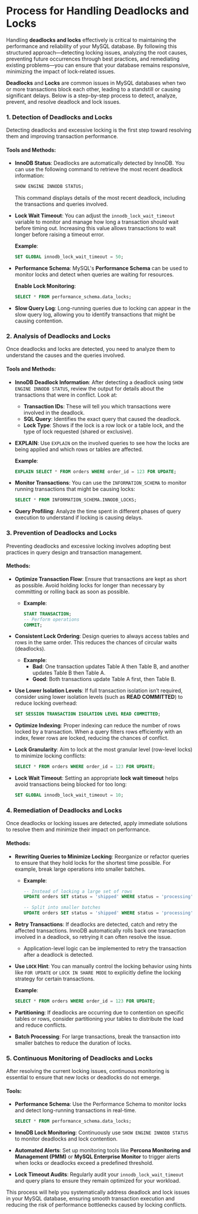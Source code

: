 # **Process for Handling Deadlocks and Locks**

Handling **deadlocks and locks** effectively is critical to maintaining the performance and reliability of your MySQL database. By following this structured approach—detecting locking issues, analyzing the root causes, preventing future occurrences through best practices, and remediating existing problems—you can ensure that your database remains responsive, minimizing the impact of lock-related issues.

**Deadlocks** and **Locks** are common issues in MySQL databases when two or more transactions block each other, leading to a standstill or causing significant delays. Below is a step-by-step process to detect, analyze, prevent, and resolve deadlock and lock issues.


### 1. **Detection of Deadlocks and Locks**

Detecting deadlocks and excessive locking is the first step toward resolving them and improving transaction performance.

#### Tools and Methods:
- **InnoDB Status**: Deadlocks are automatically detected by InnoDB. You can use the following command to retrieve the most recent deadlock information:

  ```sql
  SHOW ENGINE INNODB STATUS;
  ```

  This command displays details of the most recent deadlock, including the transactions and queries involved.

- **Lock Wait Timeout**: You can adjust the `innodb_lock_wait_timeout` variable to monitor and manage how long a transaction should wait before timing out. Increasing this value allows transactions to wait longer before raising a timeout error.

  **Example**:
  ```sql
  SET GLOBAL innodb_lock_wait_timeout = 50;
  ```

- **Performance Schema**: MySQL's **Performance Schema** can be used to monitor locks and detect when queries are waiting for resources.
  
  **Enable Lock Monitoring**:
  ```sql
  SELECT * FROM performance_schema.data_locks;
  ```

- **Slow Query Log**: Long-running queries due to locking can appear in the slow query log, allowing you to identify transactions that might be causing contention.


### 2. **Analysis of Deadlocks and Locks**

Once deadlocks and locks are detected, you need to analyze them to understand the causes and the queries involved.

#### Tools and Methods:
- **InnoDB Deadlock Information**: After detecting a deadlock using `SHOW ENGINE INNODB STATUS`, review the output for details about the transactions that were in conflict. Look at:
  - **Transaction IDs**: These will tell you which transactions were involved in the deadlock.
  - **SQL Query**: Identifies the exact query that caused the deadlock.
  - **Lock Type**: Shows if the lock is a row lock or a table lock, and the type of lock requested (shared or exclusive).

- **EXPLAIN**: Use `EXPLAIN` on the involved queries to see how the locks are being applied and which rows or tables are affected.

  **Example**:
  ```sql
  EXPLAIN SELECT * FROM orders WHERE order_id = 123 FOR UPDATE;
  ```

- **Monitor Transactions**: You can use the `INFORMATION_SCHEMA` to monitor running transactions that might be causing locks:
  ```sql
  SELECT * FROM INFORMATION_SCHEMA.INNODB_LOCKS;
  ```

- **Query Profiling**: Analyze the time spent in different phases of query execution to understand if locking is causing delays.


### 3. **Prevention of Deadlocks and Locks**

Preventing deadlocks and excessive locking involves adopting best practices in query design and transaction management.

#### Methods:
- **Optimize Transaction Flow**: Ensure that transactions are kept as short as possible. Avoid holding locks for longer than necessary by committing or rolling back as soon as possible.

  - **Example**:
    ```sql
    START TRANSACTION;
    -- Perform operations
    COMMIT;
    ```

- **Consistent Lock Ordering**: Design queries to always access tables and rows in the same order. This reduces the chances of circular waits (deadlocks).

  - **Example**:
    - **Bad**: One transaction updates Table A then Table B, and another updates Table B then Table A.
    - **Good**: Both transactions update Table A first, then Table B.

- **Use Lower Isolation Levels**: If full transaction isolation isn’t required, consider using lower isolation levels (such as **READ COMMITTED**) to reduce locking overhead:
  ```sql
  SET SESSION TRANSACTION ISOLATION LEVEL READ COMMITTED;
  ```

- **Optimize Indexing**: Proper indexing can reduce the number of rows locked by a transaction. When a query filters rows efficiently with an index, fewer rows are locked, reducing the chances of conflict.

- **Lock Granularity**: Aim to lock at the most granular level (row-level locks) to minimize locking conflicts:
  ```sql
  SELECT * FROM orders WHERE order_id = 123 FOR UPDATE;
  ```

- **Lock Wait Timeout**: Setting an appropriate **lock wait timeout** helps avoid transactions being blocked for too long:
  ```sql
  SET GLOBAL innodb_lock_wait_timeout = 10;
  ```

### 4. **Remediation of Deadlocks and Locks**

Once deadlocks or locking issues are detected, apply immediate solutions to resolve them and minimize their impact on performance.

#### Methods:
- **Rewriting Queries to Minimize Locking**: Reorganize or refactor queries to ensure that they hold locks for the shortest time possible. For example, break large operations into smaller batches.

  - **Example**:
    ```sql
    -- Instead of locking a large set of rows
    UPDATE orders SET status = 'shipped' WHERE status = 'processing';

    -- Split into smaller batches
    UPDATE orders SET status = 'shipped' WHERE status = 'processing' LIMIT 100;
    ```

- **Retry Transactions**: If deadlocks are detected, catch and retry the affected transactions. InnoDB automatically rolls back one transaction involved in a deadlock, so retrying it can often resolve the issue.
  - Application-level logic can be implemented to retry the transaction after a deadlock is detected.

- **Use `LOCK` Hint**: You can manually control the locking behavior using hints like `FOR UPDATE` or `LOCK IN SHARE MODE` to explicitly define the locking strategy for certain transactions.

  **Example**:
  ```sql
  SELECT * FROM orders WHERE order_id = 123 FOR UPDATE;
  ```

- **Partitioning**: If deadlocks are occurring due to contention on specific tables or rows, consider partitioning your tables to distribute the load and reduce conflicts.

- **Batch Processing**: For large transactions, break the transaction into smaller batches to reduce the duration of locks.


### 5. **Continuous Monitoring of Deadlocks and Locks**

After resolving the current locking issues, continuous monitoring is essential to ensure that new locks or deadlocks do not emerge.

#### Tools:
- **Performance Schema**: Use the Performance Schema to monitor locks and detect long-running transactions in real-time.
  ```sql
  SELECT * FROM performance_schema.data_locks;
  ```

- **InnoDB Lock Monitoring**: Continuously use `SHOW ENGINE INNODB STATUS` to monitor deadlocks and lock contention.

- **Automated Alerts**: Set up monitoring tools like **Percona Monitoring and Management (PMM)** or **MySQL Enterprise Monitor** to trigger alerts when locks or deadlocks exceed a predefined threshold.

- **Lock Timeout Audits**: Regularly audit your `innodb_lock_wait_timeout` and query plans to ensure they remain optimized for your workload.





This process will help you systematically address deadlock and lock issues in your MySQL database, ensuring smooth transaction execution and reducing the risk of performance bottlenecks caused by locking conflicts.
